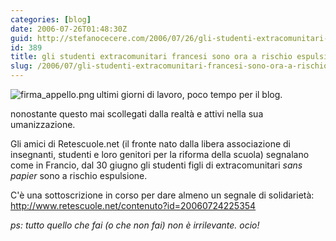 ```yaml
---
categories: [blog]
date: 2006-07-26T01:48:30Z
guid: http://stefanocecere.com/2006/07/26/gli-studenti-extracomunitari-francesi-sono-ora-a-rischio-espulsione/
id: 389
title: gli studenti extracomunitari francesi sono ora a rischio espulsione
slug: /2006/07/gli-studenti-extracomunitari-francesi-sono-ora-a-rischio-espulsione/
---
```


<img align="left" title="firma_appello.png" id="image388" alt="firma_appello.png" src="http://stefanocecere.com/wp-content/uploads/sites/3/2006/07/firma_appello.png" />ultimi giorni di lavoro, poco tempo per il blog.

nonostante questo mai scollegati dalla realtà e attivi nella sua umanizzazione.

Gli amici di Retescuole.net (il fronte nato dalla libera associazione di insegnanti, studenti e loro genitori per la riforma della scuola) segnalano come in Francio, dal 30 giugno gli studenti figli di extracomunitari _sans papier_ sono a rischio espulsione.

C'è una sottoscrizione in corso per dare almeno un segnale di solidarietà: <a target="_blank" href="http://www.retescuole.net/contenuto?id=20060724225354">http://www.retescuole.net/contenuto?id=20060724225354</a>

 _ps: tutto quello che fai (o che non fai) non è irrilevante. ocio!_